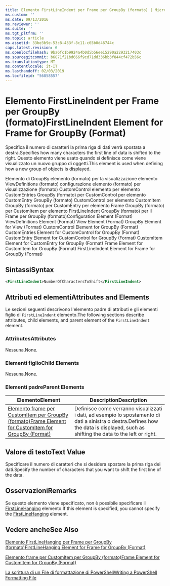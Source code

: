 ```yaml
---
title: Elemento FirstLineIndent per Frame per GroupBy (formato) | Microsoft Docs
ms.custom: ''
ms.date: 09/13/2016
ms.reviewer: ''
ms.suite: ''
ms.tgt_pltfrm: ''
ms.topic: article
ms.assetid: 33be3b9e-53c8-433f-8c11-c65b0d46744c
caps.latest.revision: 6
ms.openlocfilehash: 9ba6fc1b9924a4b0d5b56ee15290a2293217403c
ms.sourcegitcommit: b6871f21bd666f9cd71dd336bb3f844cf472b56c
ms.translationtype: MT
ms.contentlocale: it-IT
ms.lasthandoff: 02/03/2019
ms.locfileid: "56858557"
---
```

# <a name="firstlineindent-element-for-frame-for-groupby-format"></a><span data-ttu-id="8b389-102">Elemento FirstLineIndent per Frame per GroupBy (formato)</span><span class="sxs-lookup"><span data-stu-id="8b389-102">FirstLineIndent Element for Frame for GroupBy (Format)</span></span>

<span data-ttu-id="8b389-103">Specifica il numero di caratteri la prima riga di dati verrà spostata a destra.</span><span class="sxs-lookup"><span data-stu-id="8b389-103">Specifies how many characters the first line of data is shifted to the right.</span></span> <span data-ttu-id="8b389-104">Questo elemento viene usato quando si definisce come viene visualizzato un nuovo gruppo di oggetti.</span><span class="sxs-lookup"><span data-stu-id="8b389-104">This element is used when defining how a new group of objects is displayed.</span></span>

<span data-ttu-id="8b389-105">Elemento di GroupBy elemento (formato) per la visualizzazione elemento ViewDefinitions (formato) configurazione elemento (formato) per visualizzazione (formato) CustomControl elemento per elemento CustomEntries GroupBy (formato) per CustomControl per elemento CustomEntry GroupBy (formato) CustomControl per elemento CustomItem GroupBy (formato) per CustomEntry per elemento Frame GroupBy (formato) per CustomItem per elemento FirstLineIndent GroupBy (formato) per il Frame per GroupBy (formato)</span><span class="sxs-lookup"><span data-stu-id="8b389-105">Configuration Element (Format) ViewDefinitions Element (Format) View Element (Format) GroupBy Element for View (Format) CustomControl Element for GroupBy (Format) CustomEntries Element for CustomControl for GroupBy (Format) CustomEntry Element for CustomControl for GroupBy (Format) CustomItem Element for CustomEntry for GroupBy (Format) Frame Element for CustomItem for GroupBy (Format) FirstLineIndent Element for Frame for GroupBy (Format)</span></span>

## <a name="syntax"></a><span data-ttu-id="8b389-106">Sintassi</span><span class="sxs-lookup"><span data-stu-id="8b389-106">Syntax</span></span>

```xml
<FirstLineIndent>NumberOfCharactersToShift</FirstLineIndent>
```

## <a name="attributes-and-elements"></a><span data-ttu-id="8b389-107">Attributi ed elementi</span><span class="sxs-lookup"><span data-stu-id="8b389-107">Attributes and Elements</span></span>

<span data-ttu-id="8b389-108">Le sezioni seguenti descrivono l'elemento padre di attributi e gli elementi figlio di `FirstLineIndent` elemento.</span><span class="sxs-lookup"><span data-stu-id="8b389-108">The following sections describe attributes, child elements, and parent element of the `FirstLineIndent` element.</span></span>

### <a name="attributes"></a><span data-ttu-id="8b389-109">Attributes</span><span class="sxs-lookup"><span data-stu-id="8b389-109">Attributes</span></span>

<span data-ttu-id="8b389-110">Nessuna.</span><span class="sxs-lookup"><span data-stu-id="8b389-110">None.</span></span>

### <a name="child-elements"></a><span data-ttu-id="8b389-111">Elementi figlio</span><span class="sxs-lookup"><span data-stu-id="8b389-111">Child Elements</span></span>

<span data-ttu-id="8b389-112">Nessuna.</span><span class="sxs-lookup"><span data-stu-id="8b389-112">None.</span></span>

### <a name="parent-elements"></a><span data-ttu-id="8b389-113">Elementi padre</span><span class="sxs-lookup"><span data-stu-id="8b389-113">Parent Elements</span></span>

|<span data-ttu-id="8b389-114">Elemento</span><span class="sxs-lookup"><span data-stu-id="8b389-114">Element</span></span>|<span data-ttu-id="8b389-115">Description</span><span class="sxs-lookup"><span data-stu-id="8b389-115">Description</span></span>|
|-------------|-----------------|
|[<span data-ttu-id="8b389-116">Elemento frame per CustomItem per GroupBy (formato)</span><span class="sxs-lookup"><span data-stu-id="8b389-116">Frame Element for CustomItem for GroupBy (Format)</span></span>](./frame-element-for-customitem-for-groupby-format.md)|<span data-ttu-id="8b389-117">Definisce come verranno visualizzati i dati, ad esempio lo spostamento di dati a sinistra o destra.</span><span class="sxs-lookup"><span data-stu-id="8b389-117">Defines how the data is displayed, such as shifting the data to the left or right.</span></span>|

## <a name="text-value"></a><span data-ttu-id="8b389-118">Valore di testo</span><span class="sxs-lookup"><span data-stu-id="8b389-118">Text Value</span></span>

<span data-ttu-id="8b389-119">Specificare il numero di caratteri che si desidera spostare la prima riga dei dati.</span><span class="sxs-lookup"><span data-stu-id="8b389-119">Specify the number of characters that you want to shift the first line of the data.</span></span>

## <a name="remarks"></a><span data-ttu-id="8b389-120">Osservazioni</span><span class="sxs-lookup"><span data-stu-id="8b389-120">Remarks</span></span>

<span data-ttu-id="8b389-121">Se questo elemento viene specificato, non è possibile specificare il [FirstLineHanging](./firstlinehanging-element-for-frame-for-groupby-format.md) elemento.</span><span class="sxs-lookup"><span data-stu-id="8b389-121">If this element is specified, you cannot specify the [FirstLineHanging](./firstlinehanging-element-for-frame-for-groupby-format.md) element.</span></span>

## <a name="see-also"></a><span data-ttu-id="8b389-122">Vedere anche</span><span class="sxs-lookup"><span data-stu-id="8b389-122">See Also</span></span>

[<span data-ttu-id="8b389-123">Elemento FirstLineHanging per Frame per GroupBy (formato)</span><span class="sxs-lookup"><span data-stu-id="8b389-123">FirstLineHanging Element for Frame for GroupBy (Format)</span></span>](./firstlinehanging-element-for-frame-for-groupby-format.md)

[<span data-ttu-id="8b389-124">Elemento frame per CustomItem per GroupBy (formato)</span><span class="sxs-lookup"><span data-stu-id="8b389-124">Frame Element for CustomItem for GroupBy (Format)</span></span>](./frame-element-for-customitem-for-groupby-format.md)

[<span data-ttu-id="8b389-125">La scrittura di un File di formattazione di PowerShell</span><span class="sxs-lookup"><span data-stu-id="8b389-125">Writing a PowerShell Formatting File</span></span>](./writing-a-powershell-formatting-file.md)
